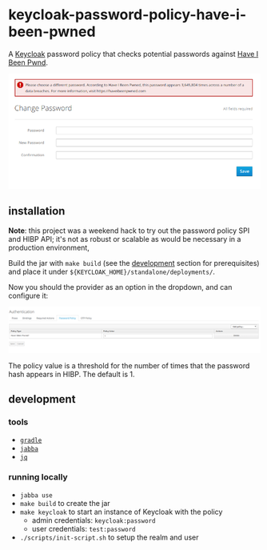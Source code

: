 # keycloak-password-policy-have-i-been-pwned

A [Keycloak](https://www.keycloak.org/) password policy that checks potential passwords against [Have I Been Pwnd](https://haveibeenpwned.com).

![account password reset page][policy-message]

## installation

**Note**: this project was a weekend hack to try out the password policy SPI and HIBP API; it's not as robust or scalable as would be necessary in a production environment,  

Build the jar with `make build` (see the [development](#development) section for prerequisites) and place it under `${KEYCLOAK_HOME}/standalone/deployments/`.

Now you should the provider as an option in the dropdown, and can configure it:

![policy config][policy-config]

The policy value is a threshold for the number of times that the password hash appears in HIBP. The default is 1.

## development

### tools

- [`gradle`](https://gradle.org/)
- [`jabba`](https://github.com/shyiko/jabba)
- [`jq`](https://stedolan.github.io/jq/)

### running locally

- `jabba use`
- `make build` to create the jar
- `make keycloak` to start an instance of Keycloak with the policy
    - admin credentials: `keycloak:password`
    - user credentials: `test:password`
- `./scripts/init-script.sh` to setup the realm and user


[policy-message]: ./images/pwned.png "Account password reset page policy message"
[policy-config]: ./images/policy-config.png "Policy setup and config"